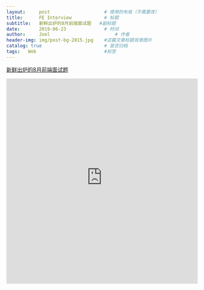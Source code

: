 ```yaml
---
layout:     post   				    # 使用的布局（不需要改）
title:      FE Interview			# 标题
subtitle:   新鲜出炉的8月前端面试题   #副标题
date:       2019-06-23 				# 时间
author:     Joel 						# 作者
header-img: img/post-bg-2015.jpg 	#这篇文章标题背景图片
catalog: true 						# 是否归档
tags:	Web							#标签
---
```

<a href="https://mp.weixin.qq.com/s?__biz=MjM5NTY1MjY0MQ==&mid=2650742974&idx=4&sn=476242c321b2153a391ac004c8a1ab8e&chksm=befeb5f089893ce650ca7449bd0d90f60b31beb19c09c85e59c715ba9476bd038e6fb8d76f88&mpshare=1&scene=1&srcid=0623PTkFJaDBGUZBvlNGJwIN&pass_ticket=tB08wSX9ENKcHH%2BbxYTJ8vLvzOyEuZ4v%2FmSF8VnlR69XQGlEHrBPX23zOl6VwBg1#rd">新鲜出炉的8月前端面试题</a>

<embed width="100%" height="540px" name="plugin" id="plugin" src="https://raw.githubusercontent.com/JoelPub/joelpub.github.io/master/img/blog/N.pdf" type="application/pdf" internalinstanceid="9">
